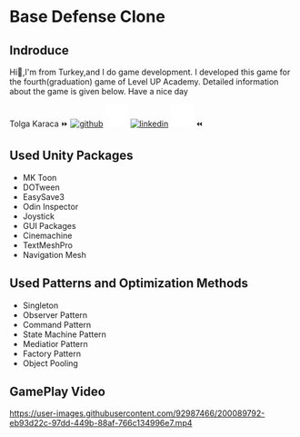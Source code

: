 # Base Defense Clone
## Indroduce
Hi👊,I'm from Turkey,and I do game development.
I developed this game for the fourth(graduation) game of Level UP Academy. Detailed information about the game is given below. Have a nice day

Tolga Karaca ⏩ [<img src='https://cdn.jsdelivr.net/npm/simple-icons@3.0.1/icons/github.svg' alt='github' height='40' color='#bd2c00'>](https://github.com/tolgakrc)  [<img src='https://raw.githubusercontent.com/McGelerin/Colors_Runners_Clone/main/Game_Pic/Github.png' alt='github' height='40' color='#bd2c00'>](https://github.com/tolgakrc) [<img src='https://cdn.jsdelivr.net/npm/simple-icons@3.0.1/icons/linkedin.svg' alt='linkedin' height='40'>](https://www.linkedin.com/in/tolga-karaca-7a5baa110//) [<img src='https://raw.githubusercontent.com/McGelerin/Colors_Runners_Clone/main/Game_Pic/LinkedIn.png' alt='linkedin' height='40'>](https://www.linkedin.com/in/tolga-karaca-7a5baa110//) ⏪

## Used Unity Packages
- MK Toon
- DOTween
- EasySave3
- Odin Inspector
- Joystick
- GUI Packages
- Cinemachine
- TextMeshPro
- Navigation Mesh

## Used Patterns and Optimization Methods
- Singleton
- Observer Pattern
- Command Pattern
- State Machine Pattern
- Mediatior Pattern
- Factory Pattern
- Object Pooling

## GamePlay Video

https://user-images.githubusercontent.com/92987466/200089792-eb93d22c-97dd-449b-88af-766c134996e7.mp4

